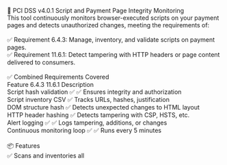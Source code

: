 📜 PCI DSS v4.0.1 Script and Payment Page Integrity Monitoring<br>
This tool continuously monitors browser-executed scripts on your payment pages and detects unauthorized changes, meeting the requirements of:<br>
<br>
✅ Requirement 6.4.3: Manage, inventory, and validate scripts on payment pages.<br>
✅ Requirement 11.6.1: Detect tampering with HTTP headers or page content delivered to consumers.<br>
<br>
✅ Combined Requirements Covered<br>
Feature	                    6.4.3	    11.6.1	  Description<br>
Script hash validation	      ✅	      ✅	    Ensures integrity and authorization<br>
Script inventory CSV	        ✅		            Tracks URLs, hashes, justification<br>
DOM structure hash		                  ✅	    Detects unexpected changes to HTML layout<br>
HTTP header hashing		                  ✅	    Detects tampering with CSP, HSTS, etc.<br>
Alert logging	                ✅	      ✅	    Logs tampering, additions, or changes<br>
Continuous monitoring loop	  ✅	      ✅	    Runs every 5 minutes<br>
<br>
📦 Features<br>
✅ Scans and inventories all <script> tags from a specified payment page<br>
✅ Detects and logs unauthorized, missing, or tampered scripts<br>
✅ Tracks and hashes critical HTTP response headers (e.g., CSP, HSTS)<br>
✅ Hashes the DOM structure to detect unauthorized content injection<br>
✅ Generates a weekly PDF report for audit compliance<br>
✅ Supports continuous monitoring via cron or systemd<br>
<br>
🛠️ Requirements<br>
Python 3.8+<br>
Python packages: pip install requests beautifulsoup4 fpdf<br>
<br>
📁 File Structure<br>
/opt/fim/<br>
├── script_monitor.py              # Main monitoring script<br>
├── script_inventory.csv           # Live inventory of scripts<br>
├── header_integrity.json          # Stored header & DOM structure hashes<br>
├── script_monitor_log.txt         # Log file of detections<br>
├── pci_6.4.3_11.6.1_report.pdf    # Weekly audit report<br>
<br>
⚙️ Configuration<br>
Edit the script to configure:<br>
TARGET_URL = "https://yourdomain.com/checkout"<br>
INVENTORY_FILE = "/opt/fim/script_inventory.csv"<br>
HEADER_HASH_FILE = "/opt/fim/header_integrity.json"<br>
LOG_FILE = "/opt/fim/script_monitor_log.txt"<br>
CHECK_INTERVAL_SECONDS = 300<br>
<br>
🚀 Usage<br>
Run Manually: python3 script_monitor.py<br>
Run Continuously via Cron: */5 * * * * /usr/bin/python3 /opt/fim/script_monitor.py<br>
<br>
🧾 Weekly Audit Report<br>
Generate a PDF summary: python3 generate_report.py<br>
This outputs pci_6.4.3_11.6.1_report.pdf with:<br>
✅ Script scan summary<br>
✅ Header & DOM integrity snapshot<br>
✅ Flagged issues<br>
<br>
🔐 Compliance Coverage<br>
Requirement	Description	Covered<br>
✅ PCI DSS 6.4.3	Inventory, authorization, and integrity of scripts<br>
✅ PCI DSS 11.6.1	Detect tampering with headers or DOM content<br>
<br>
📬 Optional Enhancements<br>
Email PDF report to compliance team<br>
Slack or SIEM integration<br>
HTML dashboard (included in dashboard.html)<br>
<br>
🛡️ Notes<br>
Always run in a secure, access-controlled environment.<br>
Protect output files (.csv, .json, .pdf) from unauthorized changes.<br>
Review justifications and update inventory monthly or when scripts change.<br>
